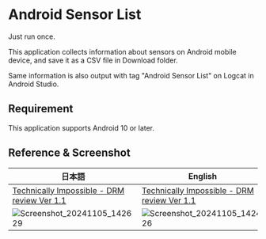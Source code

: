 # Android Sensor List
Just run once.

This application collects information about sensors on Android mobile device, and save it as a CSV file in Download folder.

Same information is also output with tag "Android Sensor List" on Logcat in Android Studio.

## Requirement
This application supports Android 10 or later.

## Reference & Screenshot
|日本語|English|
|-------------|-------------|
|[Technically Impossible - DRM review Ver 1.1](https://impsbl.hatenablog.jp/entry/DRMreview1.1)|[Technically Impossible - DRM review Ver 1.1](https://impsbl.hatenablog.jp/entry/DRMreview1.1_en)|
|![Screenshot_20241105_142629](https://github.com/user-attachments/assets/470e9565-e179-4841-b045-1f363422fe7c)|![Screenshot_20241105_142426](https://github.com/user-attachments/assets/04d18f2a-5ece-4a18-b711-43d904130880)|
